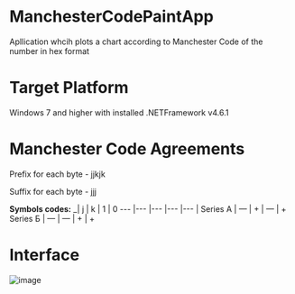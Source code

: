 # ManchesterCodePaintApp
Apllication whcih plots a chart according to Manchester Code of the number in hex format
# Target Platform
Windows 7  and higher with installed .NETFramework v4.6.1
# Manchester Code Agreements
Prefix for each byte - jjkjk

Suffix for each byte - jjj

**Symbols codes:**
_| j | k | 1 | 0 
--- |--- |--- |--- |--- |
Series А	| —	| + |	— |	+
Series Б |	—	| —	| +	| +

# Interface
![image](https://user-images.githubusercontent.com/57034720/138598145-c11a4712-83fa-4b79-a883-678e6325530e.png)
